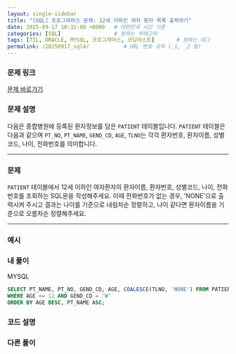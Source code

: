 ```yaml
---
layout: single-sidebar
title: "[SQL] 프로그래머스 문제: 12세 이하인 여자 환자 목록 출력하기"
date: 2025-09-17 10:32:00 +0900   # 대한민국 시간 기준
categories: [SQL]                 # 원하는 카테고리
tags: [TIL, ORACLE, MYSQL, 프로그래머스, 코딩테스트]       # 원하는 태그
permalink: /20250917_sql4/           # URL 번호 규칙 (_1, _2 등)
---
```


### 문제 링크

[문제 바로가기](https://school.programmers.co.kr/learn/courses/30/lessons/132201)



### **문제 설명**

다음은 종합병원에 등록된 환자정보를 담은 `PATIENT` 테이블입니다. `PATIENT` 테이블은 다음과 같으며 `PT_NO`, `PT_NAME`, `GEND_CD`, `AGE`, `TLNO`는 각각 환자번호, 환자이름, 성별코드, 나이, 전화번호를 의미합니다.


---

### 문제

`PATIENT` 테이블에서 12세 이하인 여자환자의 환자이름, 환자번호, 성별코드, 나이, 전화번호를 조회하는 SQL문을 작성해주세요. 이때 전화번호가 없는 경우, 'NONE'으로 출력시켜 주시고 결과는 나이를 기준으로 내림차순 정렬하고, 나이 같다면 환자이름을 기준으로 오름차순 정렬해주세요. 

---

### 예시




### 내 풀이
MYSQL
```sql
SELECT PT_NAME, PT_NO, GEND_CD, AGE, COALESCE(TLNO, 'NONE') FROM PATIENT
WHERE AGE <= 12 AND GEND_CD = 'W'
ORDER BY AGE DESC, PT_NAME ASC;
```



### 코드 설명




### 다른 풀이


